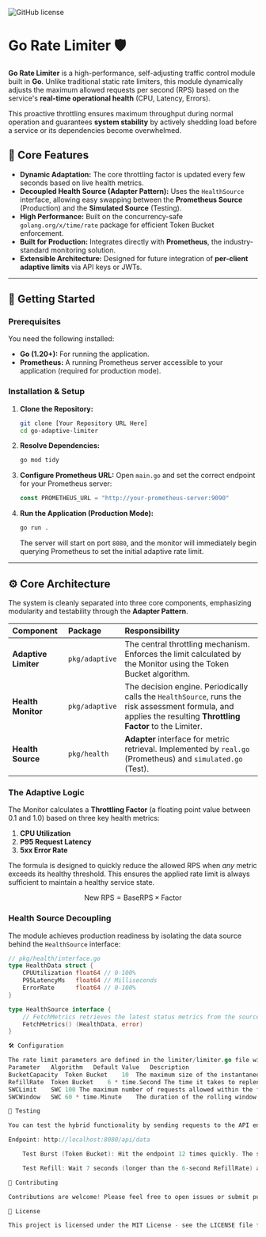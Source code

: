 ![GitHub license](https://img.shields.io/badge/license-MIT-blue.svg)
# Go Rate Limiter 🛡️

**Go Rate Limiter** is a high-performance, self-adjusting traffic control module built in **Go**. Unlike traditional static rate limiters, this module dynamically adjusts the maximum allowed requests per second (RPS) based on the service's **real-time operational health** (CPU, Latency, Errors).

This proactive throttling ensures maximum throughput during normal operation and guarantees **system stability** by actively shedding load before a service or its dependencies become overwhelmed.

## 🌟 Core Features

* **Dynamic Adaptation:** The core throttling factor is updated every few seconds based on live health metrics.
* **Decoupled Health Source (Adapter Pattern):** Uses the `HealthSource` interface, allowing easy swapping between the **Prometheus Source** (Production) and the **Simulated Source** (Testing).
* **High Performance:** Built on the concurrency-safe `golang.org/x/time/rate` package for efficient Token Bucket enforcement.
* **Built for Production:** Integrates directly with **Prometheus**, the industry-standard monitoring solution.
* **Extensible Architecture:** Designed for future integration of **per-client adaptive limits** via API keys or JWTs.

***

## 🚀 Getting Started

### Prerequisites

You need the following installed:

* **Go (1.20+):** For running the application.
* **Prometheus:** A running Prometheus server accessible to your application (required for production mode).

### Installation & Setup

1.  **Clone the Repository:**
    ```bash
    git clone [Your Repository URL Here]
    cd go-adaptive-limiter
    ```
2.  **Resolve Dependencies:**
    ```bash
    go mod tidy
    ```
3.  **Configure Prometheus URL:**
    Open `main.go` and set the correct endpoint for your Prometheus server:
    ```go
    const PROMETHEUS_URL = "http://your-prometheus-server:9090" 
    ```
4.  **Run the Application (Production Mode):**
    ```bash
    go run .
    ```
    The server will start on port `8080`, and the monitor will immediately begin querying Prometheus to set the initial adaptive rate limit.

***

## ⚙️ Core Architecture

The system is cleanly separated into three core components, emphasizing modularity and testability through the **Adapter Pattern**.

| Component | Package | Responsibility |
| :--- | :--- | :--- |
| **Adaptive Limiter** | `pkg/adaptive` | The central throttling mechanism. Enforces the limit calculated by the Monitor using the Token Bucket algorithm. |
| **Health Monitor** | `pkg/adaptive` | The decision engine. Periodically calls the `HealthSource`, runs the risk assessment formula, and applies the resulting **Throttling Factor** to the Limiter. |
| **Health Source** | `pkg/health` | **Adapter** interface for metric retrieval. Implemented by `real.go` (Prometheus) and `simulated.go` (Test). |

### The Adaptive Logic

The Monitor calculates a **Throttling Factor** (a floating point value between 0.1 and 1.0) based on three key health metrics:

1.  **CPU Utilization**
2.  **P95 Request Latency**
3.  **5xx Error Rate**

The formula is designed to quickly reduce the allowed RPS when *any* metric exceeds its healthy threshold. This ensures the applied rate limit is always sufficient to maintain a healthy service state.

$$
\text{New RPS} = \text{BaseRPS} \times \text{Factor}
$$

### Health Source Decoupling

The module achieves production readiness by isolating the data source behind the `HealthSource` interface:

```go
// pkg/health/interface.go
type HealthData struct {
    CPUUtilization float64 // 0-100%
    P95LatencyMs   float64 // Milliseconds
    ErrorRate      float64 // 0-100%
}

type HealthSource interface {
    // FetchMetrics retrieves the latest status metrics from the source.
    FetchMetrics() (HealthData, error)
}

🛠️ Configuration

The rate limit parameters are defined in the limiter/limiter.go file within the NewLimiter constructor.
Parameter	Algorithm	Default Value	Description
BucketCapacity	Token Bucket	10	The maximum size of the instantaneous burst allowed.
RefillRate	Token Bucket	6 * time.Second	The time it takes to replenish one token (10 tokens/minute).
SWCLimit	SWC	100	The maximum number of requests allowed within the full SWCWindow.
SWCWindow	SWC	60 * time.Minute	The duration of the rolling window (e.g., 1 hour).

🧪 Testing

You can test the hybrid functionality by sending requests to the API endpoint:

Endpoint: http://localhost:8080/api/data

    Test Burst (Token Bucket): Hit the endpoint 12 times quickly. The server should respond with 429 Too Many Requests (the Token Bucket is empty) after the 10th request.

    Test Refill: Wait 7 seconds (longer than the 6-second RefillRate) and send 2 more requests. They should be allowed, demonstrating the Token Bucket refilling correctly.

🤝 Contributing

Contributions are welcome! Please feel free to open issues or submit pull requests.

📄 License

This project is licensed under the MIT License - see the LICENSE file for details.

